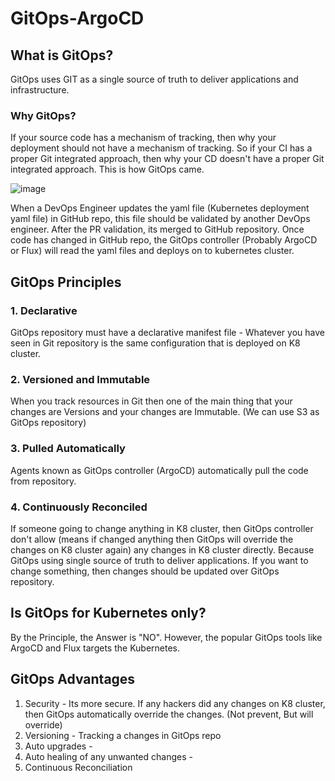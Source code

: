 # GitOps-ArgoCD

## What is GitOps?
GitOps uses GIT as a single source of truth to deliver applications and infrastructure.

### Why GitOps?
If your source code has a mechanism of tracking, then why your deployment should not have a mechanism of tracking. So if your CI has a proper Git integrated approach, then why your CD doesn't have a proper Git integrated approach. This is how GitOps came.

![image](https://github.com/kohlidevops/GitOps-ArgoCD/assets/100069489/1a864f7d-bacd-4dd8-aef8-2308b8e2223a)

When a DevOps Engineer updates the yaml file (Kubernetes deployment yaml file) in GitHub repo, this file should be validated by another DevOps engineer. After the PR validation, its merged to GitHub repository. Once code has changed in GitHub repo, the GitOps controller (Probably ArgoCD or Flux) will read the yaml files and deploys on to kubernetes cluster.

## GitOps Principles

### 1. Declarative
GitOps repository must have a declarative manifest file - Whatever you have seen in Git repository is the same configuration that is deployed on K8 cluster.

### 2. Versioned and Immutable
When you track resources in Git then one of the main thing that your changes are Versions and your changes are Immutable. (We can use S3 as GitOps repository)

### 3. Pulled Automatically
Agents known as GitOps controller (ArgoCD) automatically pull the code from repository.

### 4. Continuously Reconciled
If someone going to change anything in K8 cluster, then GitOps controller don't allow (means if changed anything then GitOps will override the changes on K8 cluster again) any changes in K8 cluster directly. Because GitOps using single source of truth to deliver applications. If you want to change something, then changes should be updated over GitOps repository.

## Is GitOps for Kubernetes only?

By the Principle, the Answer is "NO".
However, the popular GitOps tools like ArgoCD and Flux targets the Kubernetes.

## GitOps Advantages

1. Security - Its more secure. If any hackers did any changes on K8 cluster, then GitOps automatically override the changes. (Not prevent, But will override)
2. Versioning - Tracking a changes in GitOps repo
3. Auto upgrades -
4. Auto healing of any unwanted changes -
5. Continuous Reconciliation


